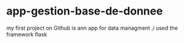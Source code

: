 # app-gestion-base-de-donnee
my first project on Github is ann app for data managment ,i used the framework flask 

